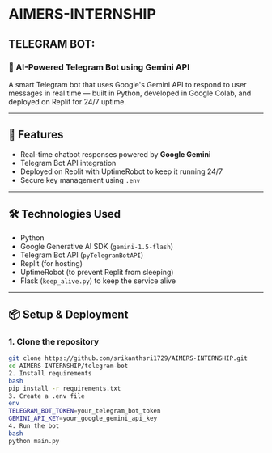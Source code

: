 # AIMERS-INTERNSHIP

## TELEGRAM BOT:

### 🤖 AI-Powered Telegram Bot using Gemini API

A smart Telegram bot that uses Google's Gemini API to respond to user messages in real time — built in Python, developed in Google Colab, and deployed on Replit for 24/7 uptime.

---

## 🚀 Features
- Real-time chatbot responses powered by **Google Gemini**
- Telegram Bot API integration
- Deployed on Replit with UptimeRobot to keep it running 24/7
- Secure key management using `.env`

---

## 🛠️ Technologies Used
- Python
- Google Generative AI SDK (`gemini-1.5-flash`)
- Telegram Bot API (`pyTelegramBotAPI`)
- Replit (for hosting)
- UptimeRobot (to prevent Replit from sleeping)
- Flask (`keep_alive.py`) to keep the service alive

---

## 📦 Setup & Deployment

### 1. Clone the repository

```bash
git clone https://github.com/srikanthsri1729/AIMERS-INTERNSHIP.git
cd AIMERS-INTERNSHIP/telegram-bot
2. Install requirements
bash
pip install -r requirements.txt
3. Create a .env file
env
TELEGRAM_BOT_TOKEN=your_telegram_bot_token
GEMINI_API_KEY=your_google_gemini_api_key
4. Run the bot
bash
python main.py
